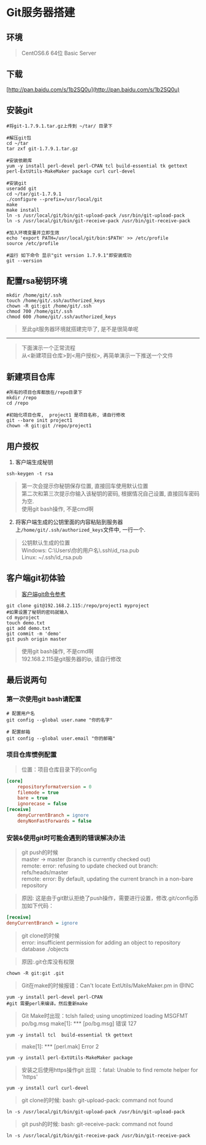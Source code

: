 Git服务器搭建
============

## 环境

> CentOS6.6 64位 Basic Server

## 下载

[http://pan.baidu.com/s/1b2SQ0u](http://pan.baidu.com/s/1b2SQ0u)

## 安装git

```shell
#将git-1.7.9.1.tar.gz上传到 ~/tar/ 目录下

#解压git包
cd ~/tar
tar zxf git-1.7.9.1.tar.gz

#安装依赖库
yum -y install perl-devel perl-CPAN tcl build-essential tk gettext perl-ExtUtils-MakeMaker package curl curl-devel

#安装git
useradd git
cd ~/tar/git-1.7.9.1
./configure --prefix=/usr/local/git
make
make install
ln -s /usr/local/git/bin/git-upload-pack /usr/bin/git-upload-pack
ln -s /usr/local/git/bin/git-receive-pack /usr/bin/git-receive-pack

#加入环境变量并立即生效
echo 'export PATH=/usr/local/git/bin:$PATH' >> /etc/profile
source /etc/profile

#运行 如下命令 显示"git version 1.7.9.1"即安装成功
git --version
```

## 配置rsa秘钥环境

```shell
mkdir /home/git/.ssh
touch /home/git/.ssh/authorized_keys
chown -R git:git /home/git/.ssh
chmod 700 /home/git/.ssh
chmod 600 /home/git/.ssh/authorized_keys
```

> 至此git服务器环境就搭建完毕了, 是不是很简单呢  

------------------------

> 下面演示一个正常流程  
> 从<新建项目仓库>到<用户授权>, 再简单演示一下推送一个文件

## 新建项目仓库

```shell
#所有的项目仓库都放在/repo目录下
mkdir /repo
cd /repo

#初始化项目仓库,  project1 是项目名称, 请自行修改
git --bare init project1
chown -R git:git /repo/project1
```

## 用户授权


1. 客户端生成秘钥

```shell
ssh-keygen -t rsa
```

> 第一次会提示你秘钥保存位置, 直接回车使用默认位置  
> 第二次和第三次提示你输入该秘钥的密码, 根据情况自己设置, 直接回车密码为空.  
> 使用git bash操作, 不是cmd啊  

2. 将客户端生成的公钥里面的内容粘贴到服务器上`/home/git/.ssh/authorized_keys`文件中, 一行一个. 

> 公钥默认生成的位置  
Windows: C:\Users\你的用户名\\.ssh\id_rsa.pub  
Linux: ~/.ssh/id_rsa.pub  


## 客户端git初体验

>  [客户端git命令参考](http://www.xcx1.com/2016-09-04/git-command/)

```shell
git clone git@192.168.2.115:/repo/project1 myproject
#如果设置了秘钥的密码就输入
cd myproject
touch demo.txt
git add demo.txt
git commit -m 'demo'
git push origin master
```

> 使用git bash操作, 不是cmd啊  
> 192.168.2.115是git服务器的ip, 请自行修改  


## 最后说两句

### 第一次使用git bash请配置

```shell
# 配置用户名
git config --global user.name "你的名字"

# 配置邮箱
git config --global user.email "你的邮箱"
```

### 项目仓库惯例配置

> 位置：项目仓库目录下的config

```ini
[core]
    repositoryformatversion = 0
    filemode = true
    bare = true
    ignorecase = false
[receive]
    denyCurrentBranch = ignore
    denyNonFastForwards = false
```

### 安装&使用git时可能会遇到的错误解决办法

> git push的时候  
master -> master (branch is currently checked out)  
remote: error: refusing to update checked out branch: refs/heads/master  
remote: error: By default, updating the current branch in a non-bare repository  

> 原因: 这是由于git默认拒绝了push操作，需要进行设置，修改.git/config添加如下代码：

```ini
[receive]
denyCurrentBranch = ignore
```

> git clone的时候  
error: insufficient permission for adding an object to repository database ./objects

> 原因:.git仓库没有权限  

```shell
chown -R git:git .git
```

> Git在make的时候报错：Can't locate ExtUtils/MakeMaker.pm in @INC

```shell
yum -y install perl-devel perl-CPAN
#git 需要perl来编译。然后重新make
```

> Git Make时出现：tclsh failed; using unoptimized loading
MSGFMT    po/bg.msg make[1]: *** [po/bg.msg] 错误 127

```shell
yum -y install tcl  build-essential tk gettext
```
> make[1]: *** [perl.mak] Error 2

```shell
yum -y install perl-ExtUtils-MakeMaker package
```

> 安装之后使用https操作git 出现 ：fatal: Unable to find remote helper for 'https'

```shell
yum -y install curl curl-devel
```

> git clone的时候: bash: git-upload-pack: command not found

```shell
ln -s /usr/local/git/bin/git-upload-pack /usr/bin/git-upload-pack
```

> git push的时候: bash: git-receive-pack: command not found

```shell
ln -s /usr/local/git/bin/git-receive-pack /usr/bin/git-receive-pack
```



